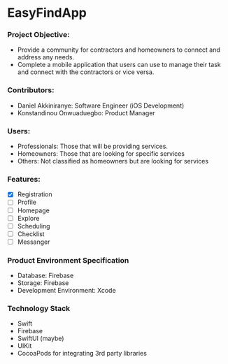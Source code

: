 # EasyFindApp

### Project Objective: 
* Provide a community for contractors and homeowners to connect and address any needs.  
* Complete a mobile application that users can use to manage their task and connect with the contractors or vice versa. 

### Contributors: 
* Daniel Akkiniranye: Software Engineer (iOS Development) 
* Konstandinou Onwuaduegbo: Product Manager

### Users: 
* Professionals: Those that will be providing services. 
* Homeowners: Those that are looking for specific services
* Others: Not classified as homeowners but are looking for services

### Features: 

- [x] Registration 
- [ ] Profile
- [ ] Homepage
- [ ] Explore 
- [ ] Scheduling
- [ ] Checklist 
- [ ] Messanger  

### Product Environment Specification 
* Database: Firebase
* Storage: Firebase
* Development Environment: Xcode 

### Technology Stack
* Swift 
* Firebase
* SwiftUI (maybe) 
* UIKit
* CocoaPods for integrating 3rd party libraries 


